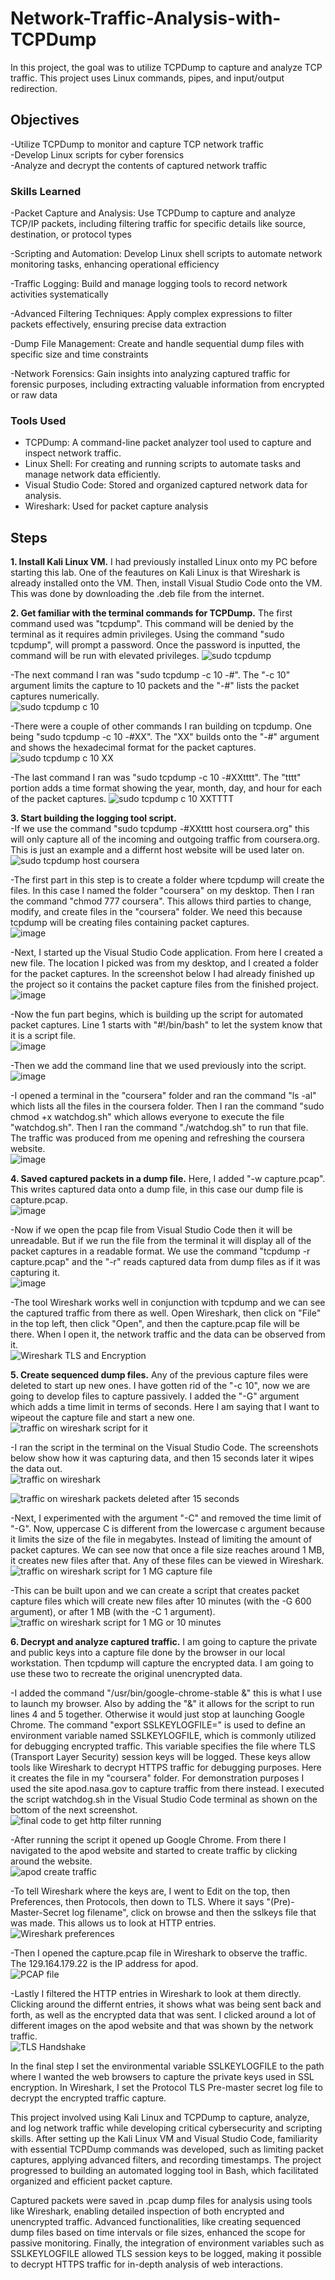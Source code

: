 # Network-Traffic-Analysis-with-TCPDump
In this project, the goal was to utilize TCPDump to capture and analyze TCP traffic. This project uses Linux commands, pipes, and input/output redirection.
## Objectives

-Utilize TCPDump to monitor and capture TCP network traffic<br>
-Develop Linux scripts for cyber forensics<br>
-Analyze and decrypt the contents of captured network traffic<br>

### Skills Learned

   -Packet Capture and Analysis: Use TCPDump to capture and analyze TCP/IP packets, including filtering traffic for specific details like source, destination, or protocol types<br>
   
   -Scripting and Automation: Develop Linux shell scripts to automate network monitoring tasks, enhancing operational efficiency<br>
   
   -Traffic Logging: Build and manage logging tools to record network activities systematically<br>
   
   -Advanced Filtering Techniques: Apply complex expressions to filter packets effectively, ensuring precise data extraction<br>
   
   -Dump File Management: Create and handle sequential dump files with specific size and time constraints<br>
   
   -Network Forensics: Gain insights into analyzing captured traffic for forensic purposes, including extracting valuable information from encrypted or raw data<br>
 
### Tools Used

- TCPDump: A command-line packet analyzer tool used to capture and inspect network traffic.
- Linux Shell: For creating and running scripts to automate tasks and manage network data efficiently.
- Visual Studio Code: Stored and organized captured network data for analysis.
- Wireshark: Used for packet capture analysis

## Steps
**1. Install Kali Linux VM.** I had previously installed Linux onto my PC before starting this lab. One of the feautures on Kali Linux is that Wireshark is already installed onto the VM. Then, install Visual Studio Code onto the VM. This was done by downloading the .deb file from the internet.
   
**2. Get familiar with the terminal commands for TCPDump.** The first command used was "tcpdump". This command will be denied by the terminal as it requires admin privileges. Using the command "sudo tcpdump", will prompt a password. Once the password is inputted, the command will be run with elevated privileges. 
   ![sudo tcpdump](https://github.com/user-attachments/assets/94c48730-9356-4cfb-a347-21988be02089)<br>
   
-The next command I ran was "sudo tcpdump -c 10 -#". The "-c 10" argument limits the capture to 10 packets and the "-#" lists the packet captures numerically.<br>
![sudo tcpdump c 10](https://github.com/user-attachments/assets/31565e1d-e04b-4504-9190-2844d3eeb8bc)<br>

-There were a couple of other commands I ran building on tcpdump. One being "sudo tcpdump -c 10 -#XX". The "XX" builds onto the "-#" argument and shows the hexadecimal format for the packet captures.
![sudo tcpdump c 10 XX](https://github.com/user-attachments/assets/949718a4-b0a6-4932-8346-e606364fd445)<br>

-The last command I ran was "sudo tcpdump -c 10 -#XXtttt". The "tttt" portion adds a time format showing the year, month, day, and hour for each of the packet captures.
![sudo tcpdump c 10 XXTTTT](https://github.com/user-attachments/assets/6ec9fbc1-8ef6-449a-9bf2-c400fccd882c)<br>

**3. Start building the logging tool script.**<br>
-If we use the command "sudo tcpdump -#XXtttt host coursera.org" this will only capture all of the incoming and outgoing traffic from coursera.org. This is just an example and a differnt host website will be used later on.<br>
![sudo tcpdump host coursera](https://github.com/user-attachments/assets/559b47e6-af67-4a00-a879-3f61608cd1db)<br>

-The first part in this step is to create a folder where tcpdump will create the files. In this case I named the folder "coursera" on my desktop. Then I ran the command "chmod 777 coursera". This allows third parties to change, modify, and create files in the "coursera" folder. We need this because tcpdump will be creating files containing packet captures.<br>
![image](https://github.com/user-attachments/assets/92a4aa52-0463-4564-8832-f801cac6215a)<br>

-Next, I started up the Visual Studio Code application. From here I created a new file. The location I picked was from my desktop, and I created a folder for the packet captures. In the screenshot below I had already finished up the project so it contains the packet capture files from the finished project.<br>
![image](https://github.com/user-attachments/assets/e919755b-ee11-4405-adb7-6c2ec2c797ac)<br>

-Now the fun part begins, which is building up the script for automated packet captures. Line 1 starts with "#!/bin/bash" to let the system know that it is a script file.<br>
![image](https://github.com/user-attachments/assets/88a54897-d76a-4fe0-8fbe-af16f69525f6)<br>

-Then we add the command line that we used previously into the script.<br>
![image](https://github.com/user-attachments/assets/b0598e75-ec76-4d00-85c4-3e8063b8772b)<br>

-I opened a terminal in the "coursera" folder and ran the command "ls -al" which lists all the files in the coursera folder. Then I ran the command "sudo chmod +x watchdog.sh" which allows everyone to execute the file "watchdog.sh". Then I ran the command "./watchdog.sh" to run that file. The traffic was produced from me opening and refreshing the coursera website.<br>
![image](https://github.com/user-attachments/assets/d075d6bf-53a3-4d6c-bcfd-adfeb0a1cf0f)<br>

**4. Saved captured packets in a dump file.** Here, I added "-w capture.pcap". This writes captured data onto a dump file, in this case our dump file is capture.pcap.<br>
![image](https://github.com/user-attachments/assets/ed527392-a2bc-4c91-b024-665429748454)<br>

-Now if we open the pcap file from Visual Studio Code then it will be unreadable. But if we run the file from the terminal it will display all of the packet captures in a readable format. We use the command "tcpdump -r capture.pcap" and the "-r" reads captured data from dump files as if it was capturing it.<br>
![image](https://github.com/user-attachments/assets/49fca984-10e4-4336-9fa1-430f932df7f8)<br>

-The tool Wireshark works well in conjunction with tcpdump and we can see the captured traffic from there as well. Open Wireshark, then click on "File" in the top left, then click "Open", and then the capture.pcap file will be there. When I open it, the network traffic and the data can be observed from it.<br>
![Wireshark TLS and Encryption](https://github.com/user-attachments/assets/eb8896b7-6eec-4d20-971f-7f829c901576)<br>

**5. Create sequenced dump files.** Any of the previous capture files were deleted to start up new ones. I have gotten rid of the "-c 10", now we are going to develop files to capture passively. I added the "-G" argument which adds a time limit in terms of seconds. Here I am saying that I want to wipeout the capture file and start a new one.<br>
![traffic on wireshark script for it](https://github.com/user-attachments/assets/2f2e6417-a3ce-49dd-9f9a-35e630962876)<br>

-I ran the script in the terminal on the Visual Studio Code. The screenshots below show how it was capturing data, and then 15 seconds later it wipes the data out.<br>
![traffic on wireshark](https://github.com/user-attachments/assets/bd3aa53b-4479-41b3-a897-83803a50ad8f)<br>

![traffic on wireshark packets deleted after 15 seconds](https://github.com/user-attachments/assets/9020a43c-b275-45af-bd28-ca85599d71f1)<br>

-Next, I experimented with the argument "-C" and removed the time limit of "-G". Now, uppercase C is different from the lowercase c argument because it limits the size of the file in megabytes. Instead of limiting the amount of packet captures. We can see now that once a file size reaches around 1 MB, it creates new files after that. Any of these files can be viewed in Wireshark.<br>
![traffic on wireshark script for 1 MG capture file](https://github.com/user-attachments/assets/79ebda7b-7df0-41e3-b02f-4daec5081797)<br>

-This can be built upon and we can create a script that creates packet capture files which will create new files after 10 minutes (with the -G 600 argument), or after 1 MB (with the -C 1 argument).<br>
![traffic on wireshark script for 1 MG or 10 minutes](https://github.com/user-attachments/assets/64bdfa88-9b20-45ba-8bab-84b0f48d7ab8)<br>

**6. Decrypt and analyze captured traffic.** I am going to capture the private and public keys into a capture file done by the browser in our local workstation. Then tcpdump will capture the encrypted data. I am going to use these two to recreate the original unencrypted data.<br>

-I added the command "/usr/bin/google-chrome-stable &" this is what I use to launch my browser. Also by adding the "&" it allows for the script to run lines 4 and 5 together. Otherwise it would just stop at launching Google Chrome. The command "export SSLKEYLOGFILE=" is used to define an environment variable named SSLKEYLOGFILE, which is commonly utilized for debugging encrypted traffic. This variable specifies the file where TLS (Transport Layer Security) session keys will be logged. These keys allow tools like Wireshark to decrypt HTTPS traffic for debugging purposes. Here it creates the file in my "coursera" folder. For demonstration purposes I used the site apod.nasa.gov to capture traffic from there instead. I executed the script watchdog.sh in the Visual Studio Code terminal as shown on the bottom of the next screenshot.<br>
![final code to get http filter running](https://github.com/user-attachments/assets/532ecde0-ced4-4125-85b8-6c8ee03497a2)<br>

-After running the script it opened up Google Chrome. From there I navigated to the apod website and started to create traffic by clicking around the website.<br>
![apod create traffic](https://github.com/user-attachments/assets/a6990768-3f75-4d91-9773-ef29dccfc947)<br>

-To tell Wireshark where the keys are, I went to Edit on the top, then Preferences, then Protocols, then down to TLS. Where it says "(Pre)-Master-Secret log filename", click on browse and then the sslkeys file that was made. This allows us to look at HTTP entries.<br>
![Wireshark preferences](https://github.com/user-attachments/assets/c6875748-6feb-40be-8e83-4faa317d54ab)<br>

-Then I opened the capture.pcap file in Wireshark to observe the traffic. The 129.164.179.22 is the IP address for apod.<br>
![PCAP file](https://github.com/user-attachments/assets/1b26f341-5b4a-45a1-806a-e356c3c68af1)<br>

-Lastly I filtered the HTTP entries in Wireshark to look at them directly. Clicking around the differnt entries, it shows what was being sent back and forth, as well as the encrypted data that was sent. I clicked around a lot of different images on the apod website and that was shown by the network traffic.<br>
![TLS Handshake](https://github.com/user-attachments/assets/b2a4a1ee-a0b8-4c65-980c-3f6a94add8e5)<br>

In the final step I set the environmental variable SSLKEYLOGFILE to the path where I wanted the web browsers to capture the private keys used in SSL encryption. In Wireshark, I set the Protocol TLS Pre-master secret log file to decrypt the encrypted traffic capture.<br>

This project involved using Kali Linux and TCPDump to capture, analyze, and log network traffic while developing critical cybersecurity and scripting skills. After setting up the Kali Linux VM and Visual Studio Code, familiarity with essential TCPDump commands was developed, such as limiting packet captures, applying advanced filters, and recording timestamps. The project progressed to building an automated logging tool in Bash, which facilitated organized and efficient packet capture.

Captured packets were saved in .pcap dump files for analysis using tools like Wireshark, enabling detailed inspection of both encrypted and unencrypted traffic. Advanced functionalities, like creating sequenced dump files based on time intervals or file sizes, enhanced the scope for passive monitoring. Finally, the integration of environment variables such as SSLKEYLOGFILE allowed TLS session keys to be logged, making it possible to decrypt HTTPS traffic for in-depth analysis of web interactions.
